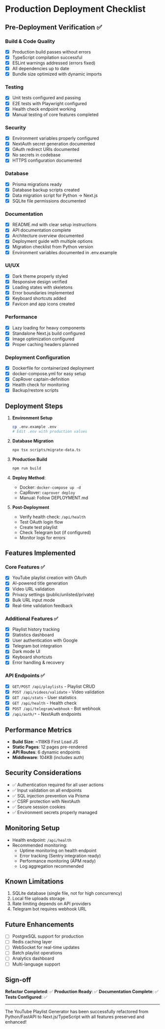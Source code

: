 # Production Deployment Checklist

## Pre-Deployment Verification ✅

### Build & Code Quality
- [x] Production build passes without errors
- [x] TypeScript compilation successful
- [x] ESLint warnings addressed (errors fixed)
- [x] All dependencies up to date
- [x] Bundle size optimized with dynamic imports

### Testing
- [x] Unit tests configured and passing
- [x] E2E tests with Playwright configured
- [x] Health check endpoint working
- [x] Manual testing of core features completed

### Security
- [x] Environment variables properly configured
- [x] NextAuth secret generation documented
- [x] OAuth redirect URIs documented
- [x] No secrets in codebase
- [x] HTTPS configuration documented

### Database
- [x] Prisma migrations ready
- [x] Database backup scripts created
- [x] Data migration script for Python → Next.js
- [x] SQLite file permissions documented

### Documentation
- [x] README.md with clear setup instructions
- [x] API documentation complete
- [x] Architecture overview documented
- [x] Deployment guide with multiple options
- [x] Migration checklist from Python version
- [x] Environment variables documented in .env.example

### UI/UX
- [x] Dark theme properly styled
- [x] Responsive design verified
- [x] Loading states with skeletons
- [x] Error boundaries implemented
- [x] Keyboard shortcuts added
- [x] Favicon and app icons created

### Performance
- [x] Lazy loading for heavy components
- [x] Standalone Next.js build configured
- [x] Image optimization configured
- [x] Proper caching headers planned

### Deployment Configuration
- [x] Dockerfile for containerized deployment
- [x] docker-compose.yml for easy setup
- [x] CapRover captain-definition
- [x] Health check for monitoring
- [x] Backup/restore scripts

## Deployment Steps

1. **Environment Setup**
   ```bash
   cp .env.example .env
   # Edit .env with production values
   ```

2. **Database Migration**
   ```bash
   npx tsx scripts/migrate-data.ts
   ```

3. **Production Build**
   ```bash
   npm run build
   ```

4. **Deploy Method**:
   - Docker: `docker-compose up -d`
   - CapRover: `caprover deploy`
   - Manual: Follow DEPLOYMENT.md

5. **Post-Deployment**
   - Verify health check: `/api/health`
   - Test OAuth login flow
   - Create test playlist
   - Check Telegram bot (if configured)
   - Monitor logs for errors

## Features Implemented

### Core Features ✅
- [x] YouTube playlist creation with OAuth
- [x] AI-powered title generation
- [x] Video URL validation
- [x] Privacy settings (public/unlisted/private)
- [x] Bulk URL input mode
- [x] Real-time validation feedback

### Additional Features ✅
- [x] Playlist history tracking
- [x] Statistics dashboard
- [x] User authentication with Google
- [x] Telegram bot integration
- [x] Dark mode UI
- [x] Keyboard shortcuts
- [x] Error handling & recovery

### API Endpoints ✅
- [x] `GET/POST /api/playlists` - Playlist CRUD
- [x] `POST /api/videos/validate` - Video validation
- [x] `GET /api/stats` - User statistics
- [x] `GET /api/health` - Health check
- [x] `POST /api/telegram/webhook` - Bot webhook
- [x] `/api/auth/*` - NextAuth endpoints

## Performance Metrics

- **Build Size**: ~118KB First Load JS
- **Static Pages**: 12 pages pre-rendered
- **API Routes**: 6 dynamic endpoints
- **Middleware**: 104KB (includes auth)

## Security Considerations

- ✅ Authentication required for all user actions
- ✅ Input validation on all endpoints
- ✅ SQL injection prevention via Prisma
- ✅ CSRF protection with NextAuth
- ✅ Secure session cookies
- ✅ Environment secrets properly managed

## Monitoring Setup

- Health endpoint: `/api/health`
- Recommended monitoring:
  - Uptime monitoring on health endpoint
  - Error tracking (Sentry integration ready)
  - Performance monitoring (APM ready)
  - Log aggregation recommended

## Known Limitations

1. SQLite database (single file, not for high concurrency)
2. Local file uploads storage
3. Rate limiting depends on API providers
4. Telegram bot requires webhook URL

## Future Enhancements

- [ ] PostgreSQL support for production
- [ ] Redis caching layer
- [ ] WebSocket for real-time updates
- [ ] Batch playlist operations
- [ ] Analytics dashboard
- [ ] Multi-language support

## Sign-off

**Refactor Completed**: ✅
**Production Ready**: ✅
**Documentation Complete**: ✅
**Tests Configured**: ✅

---

The YouTube Playlist Generator has been successfully refactored from Python/FastAPI to Next.js/TypeScript with all features preserved and enhanced!